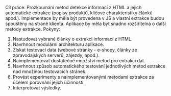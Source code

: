 Cíl práce: Prozkoumání metod detekce informací z HTML a jejich automatické extrakce (popisy produktů, klíčové charakteristiky článků apod.). Implementace by měla být provedena v JS a vlastní extrakce budou spouštěny na straně klienta. Aplikace by měla být snadno rozšiřitelná o další metody extrakce.
Pokyny:
1) Nastudovat vybrané články o extrakci informací z HTML.
2) Navrhnout modulární architekturu aplikace.
3) Získat testovací data (webové stránky - e-shopy, články ze zpravodajských serverů, zájezdy, apod.).
4) Naimplementovat dostatečné množství metod pro extrakci dat.
5) Navrhnout způsob automatického testování jednotlivých metod extrakce nad množinou testovacích stránek.
6) Provést experimenty s naimplementovanými metodami extrakce za účelem porovnání jejich účinnosti.
7) Interpretovat výsledky.
